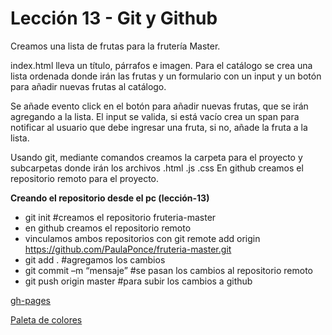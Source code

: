 # Lección 13 - Git y Github

Creamos una lista de frutas para la frutería Master.

index.html lleva un título, párrafos e imagen. Para el catálogo se crea una lista ordenada donde irán las frutas y un formulario con un input y un botón para añadir nuevas frutas al catálogo.

Se añade evento click en el botón para añadir nuevas frutas, que se irán agregando a la lista.
El input se valida, si está vacío crea un span para notificar al usuario que debe ingresar una fruta, si no, añade la fruta a la lista.

Usando git, mediante comandos creamos la carpeta para el proyecto y subcarpetas donde irán los archivos .html .js .css
En github creamos el repositorio remoto para el proyecto.

**Creando el repositorio desde el pc (lección-13)**

 * git init #creamos el repositorio fruteria-master
 * en github creamos el repositorio remoto
 * vinculamos ambos repositorios con git remote add origin https://github.com/PaulaPonce/fruteria-master.git
 * git add . #agregamos los cambios
 * git commit –m “mensaje” #se pasan los cambios al repositorio remoto
 * git push origin master #para subir los cambios a github

[gh-pages](https://paulaponce.github.io/fruteria-master)

[Paleta de colores](https://color.adobe.com/es/TB2TtRNhFXXXXXTXXXXXXXXXXXX-803732565-color-theme-9745661/edit/?copy=true&base=2&rule=Custom&selected=2&name=Copia%20de%20TB2TtRNhFXXXXXTXXXXXXXXXXXX-803732565&mode=rgb&rgbvalues=0.7490196078431373,0.09019607843137255,0.13725490196078433,0.8509803921568627,0.15294117647058825,0.2549019607843137,0.9568627450980393,0.8901960784313725,0.8509803921568627,0.1450980392156863,0,0,0.9490196078431372,0.7450980392156863,0.7294117647058823&swatchOrder=0,1,2,3,4)